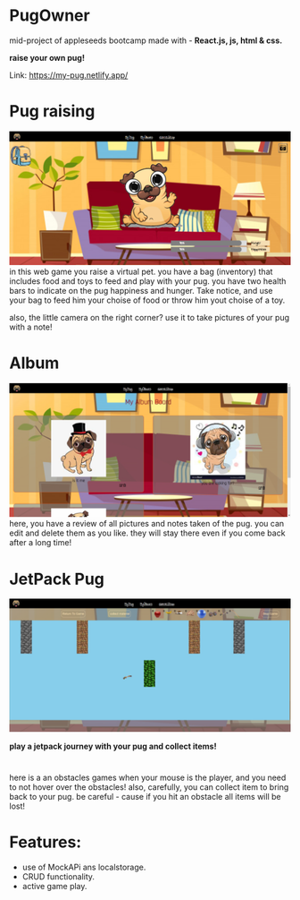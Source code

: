 # PugOwner

mid-project of appleseeds bootcamp made with - **React.js, js, html & css.**

**raise your own pug!**

Link: https://my-pug.netlify.app/

#

# Pug raising
![alt text](https://github.com/ArielMoi/PugOwner/blob/main/src/img/screenshot1.png)
in this web game you raise a virtual pet. you have a bag (inventory) that includes food and toys to feed and play with your pug.
you have two health bars to indicate on the pug happiness and hunger. Take notice, and use your bag to feed him your choise
of food or throw him yout choise of a toy.

also, the little camera on the right corner? use it to take pictures of your pug with a note!

# Album
![alt text](https://github.com/ArielMoi/PugOwner/blob/main/src/img/screenshot2.png)
here, you have a review of all pictures and notes taken of the pug.
you can edit and delete them as you like. they will stay there even if you come back
after a long time!

# JetPack Pug
![alt text](https://github.com/ArielMoi/PugOwner/blob/main/src/img/screenshot3.png)

**play a jetpack journey with your pug and collect items!**
#
here is a an obstacles games when your mouse is the player, and you need to not hover over the obstacles!
also, carefully, you can collect item to bring back to your pug.
be careful - cause if you hit an obstacle all items will be lost!

#

# Features:
- use of MockAPi ans localstorage.
- CRUD functionality.
- active game play.
